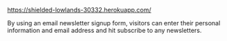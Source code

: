 https://shielded-lowlands-30332.herokuapp.com/

By using an email newsletter signup form, visitors can
enter their personal information and email address and
hit subscribe to any newsletters.
